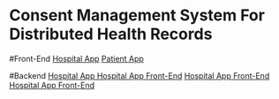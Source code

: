 # Consent Management System For Distributed Health Records

#Front-End
[Hospital App](https://github.com/iashtripathy/Hospital-App-Frontend.git)
[Patient App](https://github.com/iashtripathy/Hospital-App-Frontend.git)

#Backend
[Hospital App ](https://github.com/iashtripathy/Hospital-App-Frontend.git)
[Hospital App Front-End](https://github.com/iashtripathy/Hospital-App-Frontend.git)
[Hospital App Front-End](https://github.com/iashtripathy/Hospital-App-Frontend.git)
[Hospital App Front-End](https://github.com/iashtripathy/Hospital-App-Frontend.git)
